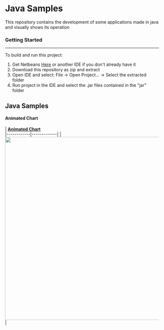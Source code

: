 # Java Samples

This repository contains the development of some applications made in java and visually shows its operation


### Getting Started
---------------------------------------------------------------------------------------
To build and run this project:
1. Get Netbeans [Here](http://archive.org/download/jdk-8u111-nb-8_2/) or another IDE if you don't already have it
2. Download this repository as zip and extract
3. Open IDE and select: File -> Open Project... -> Select the extracted folder
4. Run project in the IDE and select the .jar files contained in the "jar" folder

## Java Samples

#### Animated Chart


| [**Animated Chart**](http://archive.org/download/jdk-8u111-nb-8_2/)     
|------------|-------------|
|  <img src="https://i.ibb.co/JFZNkqy/247.png" width="600"> |


